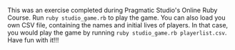 This was an exercise completed during Pragmatic Studio's Online Ruby Course.
Run ```ruby studio_game.rb``` to play the game.
You can also load you own CSV file, containing the names and initial lives of players.
In that case, you would play the game by running ```ruby studio_game.rb playerlist.csv```.
Have fun with it!!!